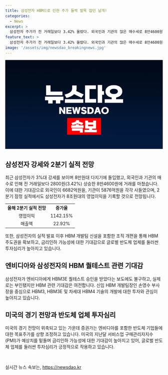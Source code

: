 ```yaml
---
title: 삼성전자 HBM으로 인한 주가 들썩 발목 잡던 날개!
categories:
  - News
excerpt: >
  삼성전자 주가가 전 거래일보다 3.42% 올랐다. 외국인과 기관의 많은 매수세로 8만4600원에 거래를 마쳤는데, HBM3E 테스트 부인에도 관련 조직 개편으로 여전한 기대감이 이어졌다. 5일 2분기 실적 발표를 앞두고, 증권가는 8조원대의 영업이익을 예상하고 있으며, 금리인하 기대감으로 반도체 업체 투자심리가 커지고 있다. 삼성전자의 HBM3E 테스트 통과 결과에 따른 수익성 개선에 대한 기대가 높아지고 있다.
feature_text: >
  삼성전자 주가가 전 거래일보다 3.42% 올랐다. 외국인과 기관의 많은 매수세로 8만4600원에 거래를 마쳤는데, HBM3E 테스트 부인에도 관련 조직 개편으로 여전한 기대감이 이어졌다. 5일 2분기 실적 발표를 앞두고, 증권가는 8조원대의 영업이익을 예상하고 있으며, 금리인하 기대감으로 반도체 업체 투자심리가 커지고 있다. 삼성전자의 HBM3E 테스트 통과 결과에 따른 수익성 개선에 대한 기대가 높아지고 있다.
image: '/assets/img/newsdao_breakingnews.jpg'
---
```


<p><img src="/assets/img/newsdao_breakingnews.jpg" alt="pcversion 속보" /></p>

<h2 data-ke-size="size26">삼성전자 강세와 2분기 실적 전망</h2>

<p data-ke-size="size16">최근 삼성전자가 3%대 강세를 보이며 8만원대 다지기에 돌입했고, 외국인과 기관의 매수로 인해 전 거래일보다 2800원(3.42%) 상승한 8만4600원에 거래를 마쳤습니다. 이에 대한 기대감으로 외국인이 6682억원을, 기관이 5876억원을 각각 사들였으며, 2분기 잠정 실적에서도 삼성전자가 8조원대의 영업이익을 기록할 것으로 전망됩니다.</p>

<table>
  <tr>
    <td style="text-align: center; height: 17px;"><b>올해 2분기 실적 전망</b></td>
    <td style="text-align: center; height: 17px;"><b>증가율</b></td>
  </tr>
  <tr>
    <td style="text-align: center; height: 17px;">영업이익</td>
    <td style="text-align: center; height: 17px;">1142.15%</td>
  </tr>
  <tr>
    <td style="text-align: center; height: 17px;">매출액</td>
    <td style="text-align: center; height: 17px;">22.92%</td>
  </tr>
</table>

<p data-ke-size="size16">또한, 삼성전자의 실적 발표 이후 HBM 개발팀 신설을 포함한 조직 개편을 통해 HBM 주도권을 확보하고, 금리인하 가능성에 대한 기대감으로 글로벌 반도체 업체를 둘러싼 투자심리가 높아지고 있습니다.</p>

<h2 data-ke-size="size26">엔비디아와 삼성전자의 HBM 퀄테스트 관련 기대감</h2>

<p data-ke-size="size16">삼성전자가 엔비디아에게 HBM3E 퀄테스트 승인을 받았다는 보도에도 불구하고, 실제로는 부인됐지만 HBM 관련 기대감은 여전합니다. 신임 HBM 개발팀장인 손영수 부사장을 중심으로 HBM3, HBM3E 및 차세대 HBM4 기술의 개발에 대한 투자와 관심이 높아지고 있습니다.</p>

<h2 data-ke-size="size26">미국의 경기 전망과 반도체 업체 투자심리</h2>

<p data-ke-size="size16">미국의 경기 전망이 위축되고 있는 가운데 증권가는 엔비디아를 포함한 반도체 기업들에 대한 목표주가를 상향 조정하고 있습니다. 미국의 지난달 서비스업 구매관리자지수(PMI)가 예상치를 밑돌며 금리인하 가능성에 대한 기대감이 높아지고 있어, 글로벌 반도체 업체를 둘러싼 투자심리가 긍정적으로 작용하고 있습니다.</p>

<p data-ke-size="size16">&nbsp;</p>
실시간 뉴스 속보는, <a href="https://newsdao.kr" rel="dofollow">https://newsdao.kr</a>


